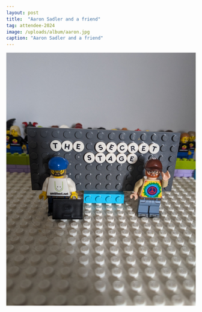 ```yaml
---
layout: post
title:  "Aaron Sadler and a friend"
tag: attendee-2024
image: /uploads/album/aaron.jpg
caption: "Aaron Sadler and a friend"
---
```


![](/uploads/album/aaron.jpg)
